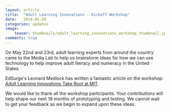 ```yaml
---
layout: article
title:  "Adult Learning Innovations - Kickoff Workshop"
date:   2014-05-29
categories: updates
image:
    teaser: thumbnails/adult_learning_innovations_workshop_thumbnail.jpg
comments: true
---
```


On May 22nd and 23rd, adult learning experts from around the country came to the Media Lab to help us brainstorm ideas for how we can use technology to help improve adult literacy and numeracy in the United States.

EdSurge's Leonard Medlock has written a fantastic article on the workshop: [Adult Learning Innovations Take Root at MIT](https://www.edsurge.com/n/2014-05-29-adult-learning-innovations-take-root-at-mit).

We would like to thank all the workshop participants. Your contributions will help shape our next 18 months of prototyping and testing. We cannot wait to get your feedback as we begin to expand upon these ideas.